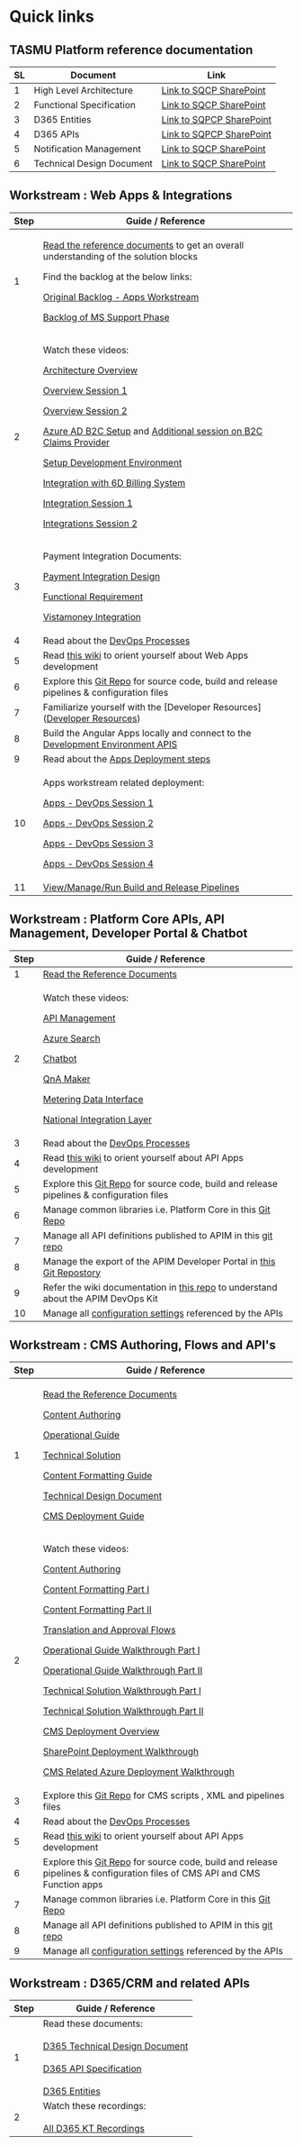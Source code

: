 # Quick links


## **TASMU Platform** reference documentation 
| SL | Document  | Link |
|--|--|--|
| 1 | High Level Architecture  | [Link to SQCP SharePoint](https://tasmusqcp.sharepoint.com/:w:/r/sites/TASMU-CentralPlatformPMO/Shared%20Documents/General/04.%20Deliverables/02.%20External%20-%20MoTC%20Deliverables/S06_Sprint%206%20Deliverables/B12_S6_D10_MA_Central%20Platform%20High%20Level%20Solution%20Architecture%20%26%20Design/B12_S6_D10_MA_Central%20Platform%20High%20Level%20Solution%20Architecture%20%26%20Design_V0.20.docx?d=w3a217e97bf984f30bf5487efa2646604&csf=1&web=1&e=rV3V0x) |
| 2 | Functional Specification  | [Link to SQCP SharePoint](https://tasmusqcp.sharepoint.com/:w:/r/sites/TASMU-CentralPlatformPMO/Shared%20Documents/General/04.%20Deliverables/02.%20External%20-%20MoTC%20Deliverables/S06_Sprint%206%20Deliverables/B12_S6_D12_MI_Technical%20Design%20Document/B12_S6_D12_MI_Funtional%20Specification%20Document%20(Technical%20Design)_V0.6.docx?d=wf7e8a8b02cff45ecace86d7d1ee56b8a&csf=1&web=1&e=T8VgfS) |
|3|D365 Entities| [Link to SQPCP SharePoint](https://tasmusqcp.sharepoint.com/:w:/r/sites/TASMU-CentralPlatformPMO/Shared%20Documents/General/05.%20Workstreams/07.%20Microsoft/Business%20Applications%20(Dynamics)/Documents/TASMU-Smart-Qatar-Central-Platform-Functional%20Specifications%20-%20Appendix%20C%20-%20(D365CE%20ENTITIES)%20v1.0.docx?d=w011290c85d294c5297fc6236ed629ed2&csf=1&web=1&e=rzTBgS)|
|4|D365 APIs| [Link to SQPCP SharePoint](https://tasmusqcp.sharepoint.com/:w:/r/sites/TASMU-CentralPlatformPMO/Shared%20Documents/General/05.%20Workstreams/07.%20Microsoft/Business%20Applications%20(Dynamics)/Documents/TASMU-Smart-Qatar-Central-Platform-Functional%20Specifications%20-%20Appendix%20F%20-%20(D365CE%20API%27S)%20v1.0.docx?d=w4f19818232a64612b4be7d1b0e7f0d2a&csf=1&web=1&e=76XU7n)|
|5|Notification Management| [Link to SQCP SharePoint](https://tasmusqcp.sharepoint.com/:w:/r/sites/TASMU-CentralPlatformPMO/Shared%20Documents/General/04.%20Deliverables/02.%20External%20-%20MoTC%20Deliverables/S00_Sprint%200%20Deliverables/Sprint%200%20-%20Final%20Submission/B12_S0_D5_MI_Functional%20Specification%20Documents_V0.5/B12_S0_D5_MI_Appendix%20D%20-%20(NOTIFICATION%20MANAGEMENT).docx?d=wa64648bb25ff48c79e6d495c676f4be6&csf=1&web=1&e=zoM2bi) |
|6|Technical Design Document|[Link to SQCP SharePoint](https://tasmusqcp.sharepoint.com/:w:/r/sites/TASMU-CentralPlatformPMO/Shared%20Documents/General/04.%20Deliverables/02.%20External%20-%20MoTC%20Deliverables/S06_Sprint%206%20Deliverables/B12_S6_D12_MI_Technical%20Design%20Document/B12_S6_D12_MI_Technical%20Design%20Document_V0.6.docx?d=w0022bee71a9047799d9c3690d38005ea&csf=1&web=1&e=1YzTXt)|
## Workstream : Web Apps & Integrations
|Step| Guide / Reference |
|--|--|
|1|<p> [Read the reference documents](/Overview/KT-&-Onboarding) to get an overall understanding of the solution blocks</p><p>Find the backlog at the below links:</p><p>[Original Backlog - Apps Workstream](https://dev.azure.com/tasmucp/TASMU%20Central%20Platform/_backlogs/backlog/TASMU%20MS%20Apps%20Workstream/Epics)</p><p>[Backlog of MS Support Phase](https://dev.azure.com/tasmucp/TASMU%20MSI/_queries/folder/fe73a53c-05d0-4289-afa4-6ec18c61d1c4/)</p>|
|2| <p>Watch these videos:</p><p>[Architecture Overview](https://tasmusqcp.sharepoint.com/sites/TASMU-CentralPlatformPMO/Shared%20Documents/General/05.%20Workstreams/07.%20Microsoft/Apps/KT%20Recordings/TASMU%20KT%20Sessions%20__%20Architectural%20Walk-through%20%20(Apps%20Workstream).mp4)</p><p>[Overview Session 1](https://tasmusqcp.sharepoint.com/sites/TASMU-CentralPlatformPMO/Shared%20Documents/General/05.%20Workstreams/07.%20Microsoft/Apps/KT%20Recordings/TASMU%20KT%20Sessions%20__%20Portal-1%20%20(Apps%20Workstream).mp4)</p><p>[Overview Session 2](https://tasmusqcp.sharepoint.com/sites/TASMU-CentralPlatformPMO/Shared%20Documents/General/05.%20Workstreams/07.%20Microsoft/Apps/KT%20Recordings/TASMU%20KT%20Sessions%20__%20Portal-2%20%20(Apps%20Workstream).mp4)</p><p>[Azure AD B2C Setup](https://tasmusqcp.sharepoint.com/sites/TASMU-CentralPlatformPMO/Shared%20Documents/General/05.%20Workstreams/07.%20Microsoft/Apps/KT%20Recordings/TASMU%20KT%20Sessions%20__%20Azure%20AD%20B2C%20%20(Apps%20Workstream).mp4) and  [Additional session on B2C Claims Provider](https://tasmusqcp.sharepoint.com/sites/TASMU-CentralPlatformPMO/Shared%20Documents/General/05.%20Workstreams/07.%20Microsoft/Apps/KT%20Recordings/Additional%20KT%20Session%20-%20%20Claims%20Providers%20_%20Azure%20AD%20B2C.mp4) </p><p>[Setup Development Environment](https://tasmusqcp.sharepoint.com/sites/TASMU-CentralPlatformPMO/Shared%20Documents/General/05.%20Workstreams/07.%20Microsoft/Apps/KT%20Recordings/TASMU%20KT%20Sessions%20_%20Dev%20environment%20setup%2020210330.mp4)</p><p>[Integration with 6D Billing System](https://tasmusqcp.sharepoint.com/sites/TASMU-CentralPlatformPMO/Shared%20Documents/General/05.%20Workstreams/07.%20Microsoft/Apps/KT%20Recordings/TASMU%20KT%20Sessions_6D%20Integration.mp4)</p><p>[Integration Session 1](https://tasmusqcp.sharepoint.com/sites/TASMU-CentralPlatformPMO/Shared%20Documents/General/05.%20Workstreams/07.%20Microsoft/Apps/KT%20Recordings/TASMU%20KT%20Sessions%20__%20Integrations-1%20%20(Apps%20Workstream).mp4)</p><p>[Integrations Session 2](https://tasmusqcp.sharepoint.com/sites/TASMU-CentralPlatformPMO/Shared%20Documents/General/05.%20Workstreams/07.%20Microsoft/Apps/KT%20Recordings/TASMU%20KT%20Sessions%20__%20Integrations-2%20%20(Apps%20Workstream).mp4)</p>|
|3| <p>Payment Integration Documents:</p><p>[Payment Integration Design](https://tasmusqcp.sharepoint.com/:b:/r/sites/TASMU-CentralPlatformPMO/Shared%20Documents/General/05.%20Workstreams/07.%20Microsoft/Apps/KT%20Recordings/TASMU_Payment_Solution_Design_Document_V3.0.pdf?csf=1&web=1&e=gnZTzP)</p><p>[Functional Requirement](https://tasmusqcp.sharepoint.com/:b:/r/sites/TASMU-CentralPlatformPMO/Shared%20Documents/General/05.%20Workstreams/07.%20Microsoft/Apps/KT%20Recordings/TASMU_Payment_Functional_Requirement_Specification%20V3.0.pdf?csf=1&web=1&e=gRxOKS)</p><p>[Vistamoney Integration](https://tasmusqcp.sharepoint.com/:b:/r/sites/TASMU-CentralPlatformPMO/Shared%20Documents/General/05.%20Workstreams/07.%20Microsoft/Apps/KT%20Recordings/Vistamoney%20Merchant%20Integration%20v1.5.9.pdf?csf=1&web=1&e=DhFpha)</p>
|4|Read about the [DevOps Processes](/Overview/Process)|
|5| Read [this wiki](https://dev.azure.com/tasmucp/TASMU%20Central%20Platform/_git/web-apps?path=%2FREADME.md&_a=preview) to orient yourself about Web Apps development |
|6| Explore this [Git Repo](https://dev.azure.com/tasmucp/TASMU%20Central%20Platform/_git/web-apps) for source code, build and release pipelines & configuration files|
|7|Familiarize yourself with the [Developer Resources]([Developer Resources](/Overview/Developer-Resources))|
|8|Build the Angular Apps locally and connect to the [Development Environment APIS](https://dev.azure.com/tasmucp/TASMU%20Central%20Platform/_wiki/wikis/TASMU-Central-Platform.wiki/138/Non-Prod-Environments)|
|9|Read about the [Apps Deployment steps](/Overview/DevOps)|
|10| <p>Apps workstream related deployment:</p><p>[Apps - DevOps Session 1](https://tasmusqcp.sharepoint.com/sites/TASMU-CentralPlatformPMO/Shared%20Documents/General/05.%20Workstreams/07.%20Microsoft/Apps/KT%20Recordings/TASMU%20KT%20Sessions%20__%20DevOps-1%20%20(Apps%20Workstream).mp4)</p><p>[Apps - DevOps Session 2](https://tasmusqcp.sharepoint.com/sites/TASMU-CentralPlatformPMO/Shared%20Documents/General/05.%20Workstreams/07.%20Microsoft/Apps/KT%20Recordings/TASMU%20KT%20Sessions%20__%20DevOps-2%20%20(Apps%20Workstream).mp4)</p><p>[Apps - DevOps Session 3](https://tasmusqcp.sharepoint.com/sites/TASMU-CentralPlatformPMO/Shared%20Documents/General/05.%20Workstreams/07.%20Microsoft/Apps/KT%20Recordings/TASMU%20KT%20Sessions%20__%20DevOps-3%20%20(Apps%20Workstream).mp4)</p><p>[Apps - DevOps Session 4](https://tasmusqcp.sharepoint.com/sites/TASMU-CentralPlatformPMO/Shared%20Documents/General/05.%20Workstreams/07.%20Microsoft/Apps/KT%20Recordings/TASMU%20KT%20Sessions%20__%20DevOps%20Follow-up%20Session%20%20(Apps%20Workstream).mp4)</p>|
|11|[View/Manage/Run Build and Release Pipelines](https://dev.azure.com/tasmucp/TASMU%20Central%20Platform/_build)|
## Workstream : Platform Core APIs, API Management, Developer Portal & Chatbot
|Step| Guide / Reference |
|--|--|
|1| [Read the Reference Documents](/Overview/KT-&-Onboarding) |
|2|<p>Watch these videos:</p><p>[API Management](https://tasmusqcp.sharepoint.com/sites/TASMU-CentralPlatformPMO/Shared%20Documents/General/05.%20Workstreams/07.%20Microsoft/Apps/KT%20Recordings/Tasmu%20APIM%20portal%20sync%20up.mp4)</p><p>[Azure Search](https://tasmusqcp.sharepoint.com/sites/TASMU-CentralPlatformPMO/Shared%20Documents/General/05.%20Workstreams/07.%20Microsoft/Apps/KT%20Recordings/TASMU%20KT%20Sessions%20__%20Azure%20Search%20(Apps%20Workstream).mp4)</p><p>[Chatbot](https://tasmusqcp.sharepoint.com/sites/TASMU-CentralPlatformPMO/Shared%20Documents/General/05.%20Workstreams/07.%20Microsoft/Apps/KT%20Recordings/TASMU%20KT%20Sessions%20__%20Chatbot%20%20(Apps%20Workstream).mp4)</p><p>[QnA Maker](https://tasmusqcp.sharepoint.com/sites/TASMU-CentralPlatformPMO/Shared%20Documents/General/05.%20Workstreams/07.%20Microsoft/Apps/KT%20Recordings/TASMU%20KT%20Sessions_QnA%20Maker%20-2%20(Apps%20Workstream).mp4)</p><p>[Metering Data Interface](https://tasmusqcp.sharepoint.com/sites/TASMU-CentralPlatformPMO/Shared%20Documents/General/05.%20Workstreams/07.%20Microsoft/Apps/KT%20Recordings/TASMU%20KT%20Sessions%20__%20Metering%20Data%20Interface%20(Apps%20Workstream).mp4)</p><p>[National Integration Layer](https://tasmusqcp.sharepoint.com/sites/TASMU-CentralPlatformPMO/Shared%20Documents/General/05.%20Workstreams/07.%20Microsoft/Apps/KT%20Recordings/TASMU%20KT%20Sessions%20__%20Event%20grid%20(National%20Integration%20Layer)%20(Apps%20Workstream).mp4)</p>|
|3|Read about the [DevOps Processes](/Overview/Process)|
|4| Read [this wiki](https://dev.azure.com/tasmucp/TASMU%20Central%20Platform/_git/platform-apis) to orient yourself about API Apps development |
|5| Explore this [Git Repo](https://dev.azure.com/tasmucp/TASMU%20Central%20Platform/_git/platform-apis) for source code, build and release pipelines & configuration files|
|6|Manage common libraries i.e. Platform Core in this [Git Repo](https://dev.azure.com/tasmucp/TASMU%20Central%20Platform/_git/platform-core) |
|7|Manage all API definitions published to APIM in this [git repo](https://dev.azure.com/tasmucp/TASMU%20Central%20Platform/_git/apim-api-config)|
|8|Manage the export of the APIM Developer Portal in [this Git Repostory](https://dev.azure.com/tasmucp/TASMU%20Central%20Platform/_git/apim-devportal)|
|9|Refer the wiki documentation in [this repo](https://dev.azure.com/tasmucp/TASMU%20Central%20Platform/_git/apim-devopskit) to understand about the APIM DevOps Kit|
|10| Manage all [configuration settings](https://dev.azure.com/tasmucp/TASMU%20Central%20Platform/_git/infra?path=%2FScripts%2FAppConfigurations) referenced by the APIs|

## Workstream : CMS Authoring, Flows and API's
|Step| Guide / Reference |
|--|--|
|1|<p> [Read the Reference Documents](/Overview/KT-&-Onboarding)</p><p>[Content Authoring](https://tasmusqcp.sharepoint.com/:p:/s/TASMU-CentralPlatformPMO/ESBTQor3mF9PpeD_tCXLZiwBxSdiZ3KCN0N6PuwsVo0e6g?e=QLNCnY)</p><p>[Operational Guide](https://tasmusqcp.sharepoint.com/:w:/s/TASMU-CentralPlatformPMO/ERL9EE4bDslCqeWgqRC_r_sBCGjPDBlg9qZ6A7cDw_c5IQ?e=jJb6Up)</p><p>[Technical Solution](https://tasmusqcp.sharepoint.com/:p:/s/TASMU-CentralPlatformPMO/EUGRkqGHWYlNtT26QqWV_LwBqWeIhtoQYp2IwzcVyjKPVA?e=U3yoa9)</p><p>[Content Formatting Guide](https://tasmusqcp.sharepoint.com/:w:/s/TASMU-CentralPlatformPMO/EV077qSrtydIk2lb8tifJeIB5unPuZB70p8eANsn6L2bdw?e=7X1HjI)</p><p>[Technical Design Document](https://tasmusqcp.sharepoint.com/:w:/s/TASMU-CentralPlatformPMO/EShKNKVzzdZMneC4qZrBTLIBGbhNeq5bKd49BeV8GdbEMQ?e=xXvvOr)</p><p>[CMS Deployment Guide](https://dev.azure.com/TASMUCP/TASMU%20Central%20Platform/_wiki/wikis/TASMU-Central-Platform.wiki/135/UAT-MW-Deployment-Guide)</p> |
|2|<p>Watch these videos:</p><p>[Content Authoring](https://tasmusqcp.sharepoint.com/sites/TASMU-CentralPlatformPMO/Shared%20Documents/General/05.%20Workstreams/07.%20Microsoft/Modern%20Workplace%20(CMS)/CMS%20Content%20Authoring/CMS%20Content%20Authoring.mp4)</p><p>[Content Formatting Part I](https://tasmusqcp.sharepoint.com/sites/TASMU-CentralPlatformPMO/Shared%20Documents/General/05.%20Workstreams/07.%20Microsoft/Modern%20Workplace%20(CMS)/CMS%20Content%20Authoring/TASMU_%20CMS_%20Content%20Managers_%20Content%20Formatting.mp4)</p><p>[Content Formatting Part II](https://tasmusqcp.sharepoint.com/:v:/s/TASMU-CentralPlatformPMO/ERjYXLNMZVxGqjUjwEijdGABjSSGR0wPsMgmPQFdTZk8Ww?e=HFpffv)</p><p>[ Translation and Approval Flows](https://tasmusqcp.sharepoint.com/:v:/s/TASMU-CentralPlatformPMO/ERjYXLNMZVxGqjUjwEijdGABjSSGR0wPsMgmPQFdTZk8Ww?e=HFpffv)</p><p>[Operational Guide Walkthrough Part I](https://tasmusqcp.sharepoint.com/:v:/s/TASMU-CentralPlatformPMO/ERjYXLNMZVxGqjUjwEijdGABjSSGR0wPsMgmPQFdTZk8Ww?e=HFpffv)</p><p>[Operational Guide Walkthrough Part II](https://tasmusqcp.sharepoint.com/:v:/s/TASMU-CentralPlatformPMO/EaIPk8DaaMJNrRqouAHLZ34Bd5bcORdcFWKKQhN7iHlj0A?e=fcSRS3)</p><p>[Technical Solution Walkthrough Part I](https://tasmusqcp.sharepoint.com/:v:/s/TASMU-CentralPlatformPMO/EaIPk8DaaMJNrRqouAHLZ34Bd5bcORdcFWKKQhN7iHlj0A?e=fcSRS3)</p><p>[Technical Solution Walkthrough Part II](https://tasmusqcp.sharepoint.com/:v:/s/TASMU-CentralPlatformPMO/EeGTY89mXvRMrqLoZwRA058BgYudkK4cwLzLG2Gd6a07Mw?e=IIInkW)</p><p>[CMS Deployment Overview](https://tasmusqcp.sharepoint.com/sites/TASMU-CentralPlatformPMO/Shared%20Documents/Forms/AllItems.aspx?id=%2Fsites%2FTASMU%2DCentralPlatformPMO%2FShared%20Documents%2FGeneral%2F05%2E%20Workstreams%2F07%2E%20Microsoft%2FModern%20Workplace%20%28CMS%29%2FCMS%20Deployment%20KT%2FUAT%20Deployment%2FCMS%20UAT%20Deployment%20Walkthrough%2Emp4&parent=%2Fsites%2FTASMU%2DCentralPlatformPMO%2FShared%20Documents%2FGeneral%2F05%2E%20Workstreams%2F07%2E%20Microsoft%2FModern%20Workplace%20%28CMS%29%2FCMS%20Deployment%20KT%2FUAT%20Deployment)</p><p>[SharePoint Deployment Walkthrough](https://tasmusqcp.sharepoint.com/:v:/s/TASMU-CentralPlatformPMO/EdV817zjTvlCjFYLLsyA6IgBwxXsAmEyQyfuysFFHG-gYw?e=DSuDwO)</p><p>[CMS Related Azure Deployment Walkthrough](https://tasmusqcp.sharepoint.com/:v:/s/TASMU-CentralPlatformPMO/ET2ksRpbUNNBsYUnTecEmEcB_VWPKDj06L9NGFPny-tMMw?e=io7sJo)</p>|
|3|Explore this [Git Repo](https://dev.azure.com/TASMUCP/TASMU%20Central%20Platform/_git/infra?path=/Scripts/CMS) for CMS scripts , XML and pipelines files|
|4|Read about the [DevOps Processes](/Overview/Process)|
|5| Read [this wiki](https://dev.azure.com/tasmucp/TASMU%20Central%20Platform/_git/platform-apis) to orient yourself about API Apps development |
|6| Explore this [Git Repo](https://dev.azure.com/tasmucp/TASMU%20Central%20Platform/_git/platform-apis) for source code, build and release pipelines & configuration files of CMS API and CMS Function apps|
|7|Manage common libraries i.e. Platform Core in this [Git Repo](https://dev.azure.com/tasmucp/TASMU%20Central%20Platform/_git/platform-core) |
|8|Manage all API definitions published to APIM in this [git repo](https://dev.azure.com/tasmucp/TASMU%20Central%20Platform/_git/apim-api-config)|
|9| Manage all [configuration settings](https://dev.azure.com/tasmucp/TASMU%20Central%20Platform/_git/infra?path=%2FScripts%2FAppConfigurations) referenced by the APIs|

## Workstream : D365/CRM and related APIs

|Step| Guide / Reference |
|--|--|
| 1 | Read these documents: <br/><br/> [D365 Technical Design Document](https://tasmusqcp.sharepoint.com/:w:/r/sites/TASMU-CentralPlatformPMO/Shared%20Documents/General/05.%20Workstreams/07.%20Microsoft/Business%20Applications%20(Dynamics)/Documents/TASMU-Smart-Qatar-Central-Platform-D365%20Technical%20Design%20Document%20v1.0.docx?d=w9a402f56d3c741d29dc893aa7d85026a&csf=1&web=1&e=VPVJd9) <br/><br/> [D365 API Specification](https://tasmusqcp.sharepoint.com/:w:/r/sites/TASMU-CentralPlatformPMO/Shared%20Documents/General/05.%20Workstreams/07.%20Microsoft/Business%20Applications%20(Dynamics)/Documents/TASMU-Smart-Qatar-Central-Platform-Functional%20Specifications%20-%20Appendix%20F%20-%20(D365CE%20API%27S)%20v1.0.docx?d=w4f19818232a64612b4be7d1b0e7f0d2a&csf=1&web=1&e=tKIeSv) <br/><br/> [D365 Entities](https://tasmusqcp.sharepoint.com/:w:/r/sites/TASMU-CentralPlatformPMO/Shared%20Documents/General/05.%20Workstreams/07.%20Microsoft/Business%20Applications%20(Dynamics)/Documents/TASMU-Smart-Qatar-Central-Platform-Functional%20Specifications%20-%20Appendix%20C%20-%20(D365CE%20ENTITIES)%20v1.0.docx?d=w011290c85d294c5297fc6236ed629ed2&csf=1&web=1&e=SpfAbR) |
| 2 | Watch these recordings: <br/><br/> [All D365 KT Recordings](https://tasmusqcp.sharepoint.com/:f:/r/sites/TASMU-CentralPlatformPMO/Shared%20Documents/General/05.%20Workstreams/07.%20Microsoft/Business%20Applications%20(Dynamics)/KT%20Recordings?csf=1&web=1&e=CBqngC) |
